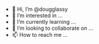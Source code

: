 - 👋 Hi, I’m @dougglassy
- 👀 I’m interested in ...
- 🌱 I’m currently learning ...
- 💞️ I’m looking to collaborate on ...
- 📫 How to reach me ...

<!---
dougglassy/dougglassy is a ✨ special ✨ repository because its `README.md` (this file) appears on your GitHub profile.
You can click the Preview link to take a look at your changes.
--->
